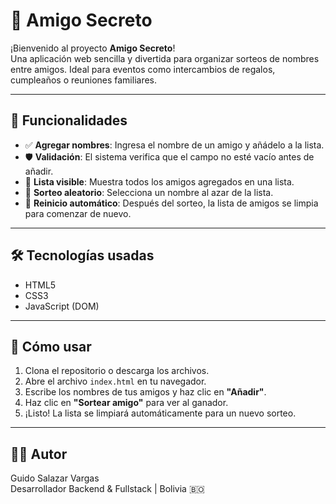 # 🎁 Amigo Secreto

¡Bienvenido al proyecto **Amigo Secreto**!  
Una aplicación web sencilla y divertida para organizar sorteos de nombres entre amigos. Ideal para eventos como intercambios de regalos, cumpleaños o reuniones familiares.

---

## 🌟 Funcionalidades

- ✅ **Agregar nombres**: Ingresa el nombre de un amigo y añádelo a la lista.
- 🛡️ **Validación**: El sistema verifica que el campo no esté vacío antes de añadir.
- 📜 **Lista visible**: Muestra todos los amigos agregados en una lista.
- 🎲 **Sorteo aleatorio**: Selecciona un nombre al azar de la lista.
- 🧹 **Reinicio automático**: Después del sorteo, la lista de amigos se limpia para comenzar de nuevo.

---


## 🛠️ Tecnologías usadas

- HTML5
- CSS3
- JavaScript (DOM)

---

## 🚀 Cómo usar

1. Clona el repositorio o descarga los archivos.
2. Abre el archivo `index.html` en tu navegador.
3. Escribe los nombres de tus amigos y haz clic en **"Añadir"**.
4. Haz clic en **"Sortear amigo"** para ver al ganador.
5. ¡Listo! La lista se limpiará automáticamente para un nuevo sorteo.

---

## 👨‍💻 Autor

Guido Salazar Vargas  
Desarrollador Backend & Fullstack | Bolivia 🇧🇴


